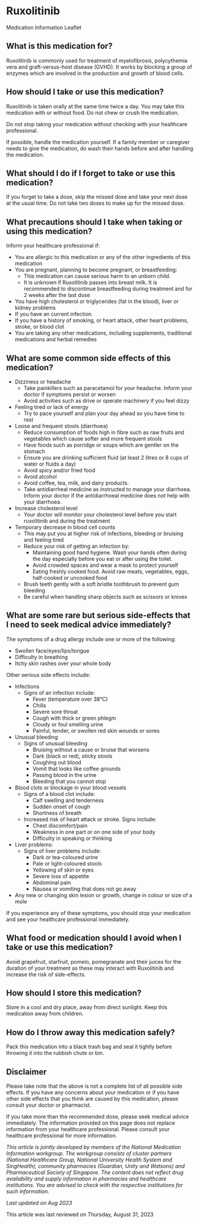 # Ruxolitinib

Medication Information Leaflet

What is this medication for?
----------------------------

Ruxolitinib is commonly used for treatment of myelofibrosis, polycythemia vera and graft-versus-host disease (GVHD). It works by blocking a group of enzymes which are involved in the production and growth of blood cells.

How should I take or use this medication?
-----------------------------------------

Ruxolitinib is taken orally at the same time twice a day. You may take this medication with or without food. Do not chew or crush the medication.

Do not stop taking your medication without checking with your healthcare professional.

If possible, handle the medication yourself. If a family member or caregiver needs to give the medication, do wash their hands before and after handling the medication.

What should I do if I forget to take or use this medication?
------------------------------------------------------------

If you forget to take a dose, skip the missed dose and take your next dose at the usual time. Do not take two doses to make up for the missed dose.

What precautions should I take when taking or using this medication?
--------------------------------------------------------------------

Inform your healthcare professional if:

* You are allergic to this medication or any of the other ingredients of this medication
* You are pregnant, planning to become pregnant, or breastfeeding:
  + This medication can cause serious harm to an unborn child.
  + It is unknown if Ruxolitinib passes into breast milk. It is recommended to discontinue breastfeeding during treatment and for 2 weeks after the last dose
* You have high cholesterol or triglycerides (fat in the blood), liver or kidney problems
* If you have an current infection
* If you have a history of smoking, or heart attack, other heart problems, stroke, or blood clot
* You are taking any other medications, including supplements, traditional medications and herbal remedies

What are some common side effects of this medication?
-----------------------------------------------------

* Dizziness or headache
  + Take painkillers such as paracetamol for your headache. Inform your doctor if symptoms persist or worsen
  + Avoid activities such as drive or operate machinery if you feel dizzy
* Feeling tired or lack of energy
  + Try to pace yourself and plan your day ahead so you have time to rest
* Loose and frequent stools (diarrhoea)
  + Reduce consumption of foods high in fibre such as raw fruits and vegetables which cause softer and more frequent stools
  + Have foods such as porridge or soups which are gentler on the stomach
  + Ensure you are drinking sufficient fluid (at least 2 litres or 8 cups of water or fluids a day)
  + Avoid spicy and/or fried food
  + Avoid alcohol
  + Avoid coffee, tea, milk, and dairy products.
  + Take antidiarrheal medicine as instructed to manage your diarrhoea. Inform your doctor if the antidiarrhoeal medicine does not help with your diarrhoea.
* Increase cholesterol level
  + Your doctor will monitor your cholesterol level before you start ruxolitinib and during the treatment
* Temporary decrease in blood cell counts
  + This may put you at higher risk of infections, bleeding or bruising and feeling tired
  + Reduce your risk of getting an infection by:
    - Maintaining good hand hygiene. Wash your hands often during the day especially before you eat or after using the toilet.
    - Avoid crowded spaces and wear a mask to protect yourself
    - Eating freshly cooked food. Avoid raw meats, vegetables, eggs, half-cooked or uncooked food
  + Brush teeth gently with a soft bristle toothbrush to prevent gum bleeding
  + Be careful when handling sharp objects such as scissors or knives

What are some rare but serious side-effects that I need to seek medical advice immediately?
-------------------------------------------------------------------------------------------

The symptoms of a drug allergy include one or more of the following:

* Swollen face/eyes/lips/tongue
* Difficulty in breathing
* Itchy skin rashes over your whole body

Other serious side effects include:

* Infections
  + Signs of an infection include:
    - Fever (temperature over 38°C)
    - Chills
    - Severe sore throat
    - Cough with thick or green phlegm
    - Cloudy or foul smelling urine
    - Painful, tender, or swollen red skin wounds or sores
* Unusual bleeding
  + Signs of unusual bleeding
    - Bruising without a cause or bruise that worsens
    - Dark (black or red), sticky stools
    - Coughing out blood
    - Vomit that looks like coffee grounds
    - Passing blood in the urine
    - Bleeding that you cannot stop
* Blood clots or blockage in your blood vessels
  + Signs of a blood clot include:
    - Calf swelling and tenderness
    - Sudden onset of cough
    - Shortness of breath
  + Increased risk of heart attack or stroke. Signs include:
    - Chest discomfort/pain
    - Weakness in one part or on one side of your body
    - Difficulty in speaking or thinking
* Liver problems:
  + Signs of liver problems include:
    - Dark or tea-coloured urine
    - Pale or light-coloured stools
    - Yellowing of skin or eyes
    - Severe loss of appetite
    - Abdominal pain
    - Nausea or vomiting that does not go away
* Any new or changing skin lesion or growth, change in colour or size of a mole

If you experience any of these symptoms, you should stop your medication and see your healthcare professional immediately.

What food or medication should I avoid when I take or use this medication?
--------------------------------------------------------------------------

Avoid grapefruit, starfruit, pomelo, pomegranate and their juices for the duration of your treatment as these may interact with Ruxolitinib and increase the risk of side-effects.

How should I store this medication?
-----------------------------------

Store in a cool and dry place, away from direct sunlight. Keep this medication away from children.

How do I throw away this medication safely?
-------------------------------------------

Pack this medication into a black trash bag and seal it tightly before throwing it into the rubbish chute or bin.

Disclaimer
----------

Please take note that the above is not a complete list of all possible side effects. If you have any concerns about your medication or if you have other side effects that you think are caused by this medication, please consult your doctor or pharmacist.

If you take more than the recommended dose, please seek medical advice immediately. The information provided on this page does not replace information from your healthcare professional. Please consult your healthcare professional for more information.

*This article is jointly developed by members of the National Medication Information workgroup. The workgroup consists of cluster partners (National Healthcare Group, National University Health System and SingHealth), community pharmacies (Guardian, Unity and Watsons) and Pharmaceutical Society of Singapore. The content does not reflect drug availability and supply information in pharmacies and healthcare institutions. You are advised to check with the respective institutions for such information.*

*Last updated on Aug 2023*

This article was last reviewed on
Thursday, August 31, 2023